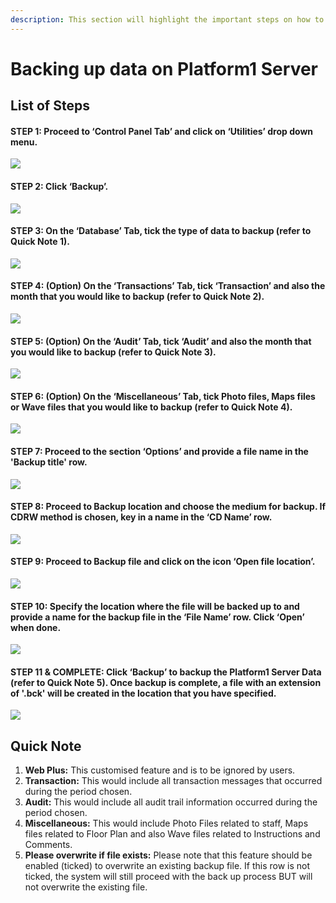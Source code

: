 ```yaml
---
description: This section will highlight the important steps on how to back up server data.
---
```


# Backing up data on Platform1 Server

## List of Steps

#### STEP 1: Proceed to ‘Control Panel Tab’ and click on ‘Utilities’ drop down menu.

![](../.gitbook/assets/untitleda.png)



#### STEP 2: Click ‘Backup’.

![](../.gitbook/assets/untitled%20%281%29.png)



#### STEP 3: On the ‘Database’ Tab, tick the type of data to backup \(refer to Quick Note 1\).

![](../.gitbook/assets/untitled1b%20%281%29.png)



#### STEP 4: \(Option\) On the ‘Transactions’ Tab, tick ‘Transaction’ and also the month that you would like to backup \(refer to Quick Note 2\).

![](../.gitbook/assets/untitled2a%20%287%29.png)



#### STEP 5: \(Option\) On the ‘Audit’ Tab, tick ‘Audit’ and also the month that you would like to backup \(refer to Quick Note 3\).

![](../.gitbook/assets/untitled3b.png)



#### STEP 6: \(Option\) On the ‘Miscellaneous’ Tab, tick Photo files, Maps files or Wave files that you would like to backup \(refer to Quick Note 4\).

![](../.gitbook/assets/untitled4b.png)



#### STEP 7: Proceed to the section ‘Options’ and provide a file name in the 'Backup title' row.

![](../.gitbook/assets/untitled5b%20%281%29.png)



#### STEP 8: Proceed to Backup location and choose the medium for backup. If CDRW method is chosen, key in a name in the ‘CD Name’ row.

![](../.gitbook/assets/untitled6%20%2812%29.png)



#### STEP 9: Proceed to Backup file and click on the icon ‘Open file location’.

![](../.gitbook/assets/untitled7%20%2814%29.png)



#### STEP 10: Specify the location where the file will be backed up to and provide a name for the backup file in the ‘File Name’ row. Click ‘Open’ when done.

![](../.gitbook/assets/untitled8b%20%281%29.png)



#### STEP 11 & COMPLETE: Click ‘Backup’ to backup the Platform1 Server Data \(refer to Quick Note 5\). Once backup is complete, a file with an extension of **'.bck'** will be created in the location that you have specified. 

![](../.gitbook/assets/untitled9b.png)

## Quick Note

1. **Web Plus:** This customised feature and is to be ignored by users.
2. **Transaction:** This would include all transaction messages that occurred during the period chosen.
3. **Audit:** This would include all audit trail information occurred during the period chosen.
4. **Miscellaneous:** This would include Photo Files related to staff, Maps files related to Floor Plan and also Wave files related to Instructions and Comments.
5. **Please overwrite if file exists:** Please note that this feature should be enabled \(ticked\) to overwrite an existing backup file. If this row is not ticked, the system will still proceed with the back up process BUT will not overwrite the existing file. 

